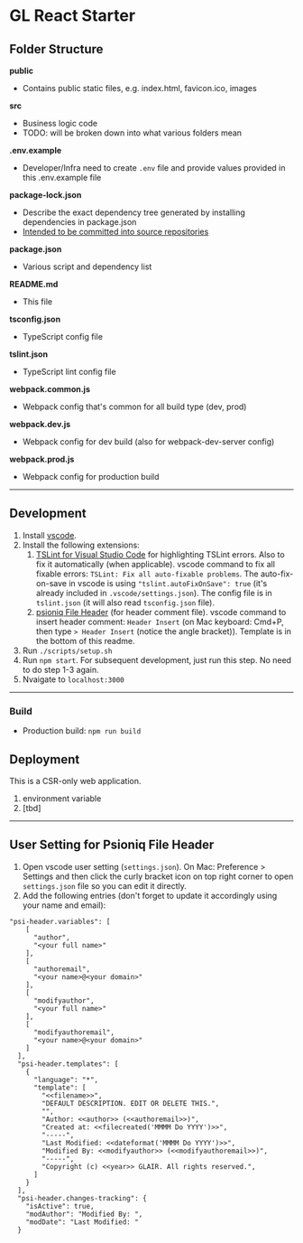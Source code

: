 # GL React Starter

## Folder Structure
**public**
- Contains public static files, e.g. index.html, favicon.ico, images

**src**
- Business logic code
- TODO: will be broken down into what various folders mean

**.env.example**
- Developer/Infra need to create `.env` file and provide values provided in this .env.example file

**package-lock.json**
- Describe the exact dependency tree generated by installing dependencies in package.json
- [Intended to be committed into source repositories](https://github.com/npm/npm/blob/v5.0.0/doc/files/package-lock.json.md)

**package.json**
- Various script and dependency list

**README.md**
- This file

**tsconfig.json**
- TypeScript config file

**tslint.json**
- TypeScript lint config file

**webpack.common.js**
- Webpack config that's common for all build type (dev, prod)

**webpack.dev.js**
- Webpack config for dev build (also for webpack-dev-server config)

**webpack.prod.js**
- Webpack config for production build

---

## Development
1. Install [vscode](https://code.visualstudio.com/).
2. Install the following extensions:
    1. [TSLint for Visual Studio Code](https://marketplace.visualstudio.com/items?itemName=ms-vscode.vscode-typescript-tslint-plugin) for highlighting TSLint errors. Also to fix it automatically (when applicable). vscode command to fix all fixable errors: `TSLint: Fix all auto-fixable problems`. The auto-fix-on-save in vscode is using `"tslint.autoFixOnSave": true` (it's already included in `.vscode/settings.json`). The config file is in `tslint.json` (it will also read `tsconfig.json` file).
    2. [psioniq File Header](https://marketplace.visualstudio.com/items?itemName=psioniq.psi-header) (for header comment file). vscode command to insert header comment: `Header Insert` (on Mac keyboard: Cmd+P, then type `> Header Insert` (notice the angle bracket)). Template is in the bottom of this readme.
3. Run `./scripts/setup.sh`
4. Run `npm start`. For subsequent development, just run this step. No need to do step 1-3 again.
5. Nvaigate to `localhost:3000`

---

### Build
- Production build: `npm run build`

## Deployment
This is a CSR-only web application.
1. environment variable
2. [tbd]

---

## User Setting for Psioniq File Header
1. Open vscode user setting (`settings.json`). On Mac: Preference > Settings and then click the curly bracket icon on top right corner to open `settings.json` file so you can edit it directly.
2. Add the following entries (don't forget to update it accordingly using your name and email):

```
"psi-header.variables": [
    [
      "author",
      "<your full name>"
    ],
    [
      "authoremail",
      "<your name>@<your domain>"
    ],
    [
      "modifyauthor",
      "<your full name>"
    ],
    [
      "modifyauthoremail",
      "<your name>@<your domain>"
    ]
  ],
  "psi-header.templates": [
    {
      "language": "*",
      "template": [
        "<<filename>>",
        "DEFAULT DESCRIPTION. EDIT OR DELETE THIS.",
        "",
        "Author: <<author>> (<<authoremail>>)",
        "Created at: <<filecreated('MMMM Do YYYY')>>",
        "-----",
        "Last Modified: <<dateformat('MMMM Do YYYY')>>",
        "Modified By: <<modifyauthor>> (<<modifyauthoremail>>)",
        "-----",
        "Copyright (c) <<year>> GLAIR. All rights reserved.",
      ]
    }
  ],
  "psi-header.changes-tracking": {
    "isActive": true,
    "modAuthor": "Modified By: ",
    "modDate": "Last Modified: "
  }
```
